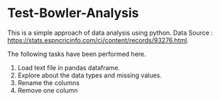 # Test-Bowler-Analysis

This is a simple approach of data analysis using python.
Data Source : https://stats.espncricinfo.com/ci/content/records/93276.html.

The following tasks have been performed here.
1. Load text file in pandas dataframe.
2. Explore about the data types and missing values.
3. Rename the columns
4. Remove one column
